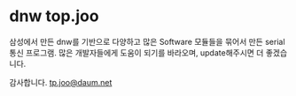 # dnw top.joo

삼성에서 만든 dnw를 기반으로 다양하고 많은 Software 모듈들을 묶어서 만든 serial 통신 프로그램.
많은 개발자들에게 도움이 되기를 바라오며, update해주시면 더 좋겠습니다.

감사합니다.
tp.joo@daum.net

